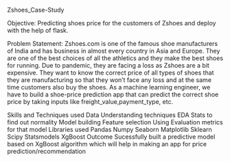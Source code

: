 Zshoes_Case-Study

Objective:
Predicting shoes price for the customers of Zshoes and deploy with the help of flask.

Problem Statement:
Zshoes.com is one of the famous shoe manufacturers of India and has business in almost every country in Asia and Europe. They are one of the best choices of all the athletics and they make the best shoes for running. Due to pandemic, they are facing a loss as Zshoes are a bit expensive. They want to know the correct price of all types of shoes that they are manufacturing so that they won’t face any loss and at the same time customers also buy the shoes. As a machine learning engineer, we have to build a shoe-price prediction app that can predict the correct shoe price by taking inputs like freight_value,payment_type, etc.

Skills and Techniques used
Data Understanding techniques
EDA
Stats to find out normality
Model building
Feature selection
Using Evaluation metrics for that model
Libraries used
Pandas
Numpy
Seaborn
Matplotlib
Sklearn
Scipy
Statsmodels
XgBoost
Outcome
Sucessfully built a predictive model based on XgBoost algorithm which will help in making an app for price prediction/recommendation
